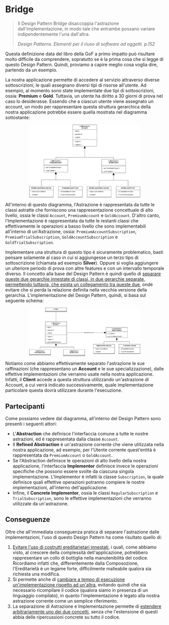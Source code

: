 # Bridge
> Il Design Pattern Bridge disaccoppia l'astrazione dall'implementazione, in modo tale che entrambe possano variare
> indipendentemente l'una dall'altra. 
> 
> <cite>Design Patterns. Elementi per il riuso di software ad oggetti. p.152</cite>

Questa definizione data del libro della GoF a primo impatto può risultare molto difficile da comprendere, sopratutto 
se è la prima cosa che si legge di questo Design Pattern. Quindi, proviamo a capire meglio cosa voglia dire, 
partendo da un esempio.

La nostra applicazione permette di accedere al servizio attraverso diverse sottoscrizioni, le quali assegnano 
diversi tipi di risorse all'utente. Ad esempio, al momento sono state implementate due tipi di sottoscrizioni, 
ossia: __Premium__ e __Gold__. Tuttavia, un utente ha diritto a 30 giorni di prova nel caso lo desiderasse. Essendo 
che a ciascun utente viene assegnato un account, un modo per rappresentare questa struttura gerarchica della nostra 
applicazione potrebbe essere quella mostrata nel diagramma sottostante:

<p style="display: flex; justify-content: center">
    <img src="../../Assets/Images/Strutturali/Bridge1.png" alt="Bridge Design Pattern Example" style="width:70%">
</p>

All'interno di questo diagramma, l'Astrazione è rappresentata da tutte le classi astratte che forniscono una 
rappresentazione concettuale di alto livello, ossia le classi `Account`, `PremiumAccount` e `GoldAccount`. D'altro 
canto, l'Implementazione è rappresentata da tutte le restanti classi che effettivamente le operazioni a basso 
livello che sono implementabili all'interno di un'Astrazione, ossia: `PremiumAccountSubscription`, 
`PremiumTrialSubscription`, `GoldAccountSubscription` e `GoldTrialSubscription`.

Implementare una struttura di questo tipo è sicuramente problematico, basti pensare solamente al caso in cui si 
aggiungesse un terzo tipo di sottoscrizione (chiamata ad esempio __Silver__). Oppure si voglia aggiungere un ulteriore 
periodo di prova con altre features e con un intervallo temporale diverso. Il concetto alla base del Design Pattern è 
quindi quello di <u>separare queste due gerarchie innestate di classi, in due gerarchie separate, permettendo tuttavia, 
che esista un collegamento tra queste due</u>, onde evitare che si perda la relazione definita nella vecchia versione 
della gerarchia. L'implementazione del Design Pattern, quindi, si basa sul seguente schema:

<p style="display: flex; justify-content: center">
    <img src="../../Assets/Images/Strutturali/Bridge2.png" alt="Bridge Design Pattern" style="width:70%">
</p>

Notiamo come abbiamo effettivamente separato l'astrazione le sue raffinazioni (che rappresentano un __Account__ e le 
sue specializzazione), dalle effettive implementazioni che verranno usate nella nostra applicazione. Infatti, il 
__Client__ accede a questa struttura utilizzando un'astrazione di Account, a cui verrà indicato successivamente, 
quale implementazione particolare questa dovrà utilizzare durante l'esecuzione.

## Partecipanti
Come possiamo vedere dal diagramma, all'interno del Design Pattern sono presenti i seguenti attori:

* L'__Abstraction__ che definisce l'interfaccia comune a tutte le nostre astrazioni, ed è rappresentata dalla classe 
  `Account`.
* Il __Refined Abstraction__ è un'astrazione corrente che viene utilizzata nella nostra applicazione, ad esempio, 
  per l'Utente corrente quest'entità è rappresentata da `PremiumAccount` o `GoldAccount`.
* Se l'Abstraction definisce le operazioni di alto livello della nostra applicazione, l'interfaccia __Implementor__ 
  definisce invece le operazioni specifiche che possono essere svolte da ciascuna singola implementazione. 
  L'Implementor è infatti la classe `Subscription`, la quale definisce quali effettive operazioni potranno compiere 
  le nostre implementazioni, all'interno dell'applicazione.
* Infine, il __Concrete Implementor__, ossia le classi `RegularSubscription` e `TrialSubscription`, sono le 
  effettive implementazioni che verranno utilizzate da un'astrazione.

## Conseguenze
Oltre che all'immediata conseguenza pratica di separare l'astrazione dalle implementazioni, l'uso di questo Design 
Pattern ha come risultato quello di:

1. <u>Evitare l'uso di costrutti ereditarietari innestati</u>, i quali, come abbiamo visto, al crescere della 
   complessità dell'applicazione, potrebbero rappresentare un collo di bottiglia nella manutenibilità del codice. 
   Ricordiamo infatti che, differentemente dalla Composozione, l'Ereditarietà è un legame forte, difficilmente 
   malleabile qualora sia richiesta una modifica.
2. Si permette anche di <u>cambiare a tempo di esecuzione un'implementazione rispetto ad un'altra</u>, evitando 
   quindi che sia necessario ricompilare il codice (qualora siamo in presenza di un linguaggio compilato), in quanto 
   l'implementazione è legato alla nostra astrazione corrente come un semplice riferimento.
3. La separazione di Astrazione e Implementazione permette di <u>estendere arbitrariamente uno dei due concetti</u>, 
   senza che l'estensione di questi abbia delle ripercussioni concrete su tutto il codice.
